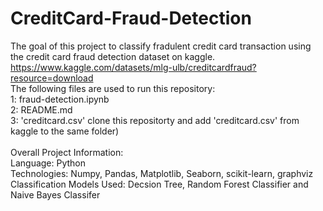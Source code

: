 # CreditCard-Fraud-Detection

The goal of this project to classify fradulent credit card transaction using the credit card fraud detection dataset on kaggle. https://www.kaggle.com/datasets/mlg-ulb/creditcardfraud?resource=download
<br />
The following files are used to run this repository: <br />
  1: fraud-detection.ipynb <br />
  2: README.md <br />
  3: 'creditcard.csv' clone this repositorty and add 'creditcard.csv' from kaggle to the same folder) <br />
 <br />
Overall Project Information:<br />
  Language: Python <br />
  Technologies: Numpy, Pandas, Matplotlib, Seaborn, scikit-learn, graphviz <br />
  Classification Models Used: Decsion Tree, Random Forest Classifier and Naive Bayes Classifer <br />
